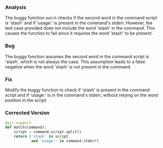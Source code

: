 ### Analysis
The buggy function `match` checks if the second word in the command script is 'stash' and if 'usage:' is present in the command's stderr. However, the test case provided does not include the word 'stash' in the command. This causes the function to fail since it requires the word 'stash' to be present.

### Bug
The buggy function assumes the second word in the command script is 'stash', which is not always the case. This assumption leads to a false negative when the word 'stash' is not present in the command.

### Fix
Modify the buggy function to check if 'stash' is present in the command script and if 'usage:' is in the command's stderr, without relying on the word position in the script.

### Corrected Version
```python
@git_support
def match(command):
    script = command.script.split()
    return ('stash' in script
            and 'usage:' in command.stderr)
```